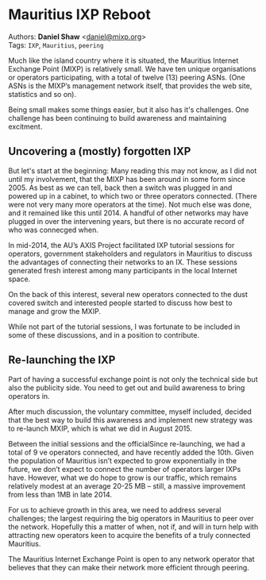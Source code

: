 

# Mauritius IXP Reboot

Authors: **Daniel Shaw** \<[<daniel@mixp.org>](mailto:daniel@mixp.org)\>  
Tags: `IXP`, `Mauritius`, `peering`

Much like the island country where it is situated, the Mauritius Internet Exchange Point (MIXP) is relatively small. We have ten unique organisations or operators participating, with a total of twelve (13)  peering ASNs. (One ASNs is the MIXP’s management network itself, that provides the web site, statistics and so on).

Being small makes some things easier, but it also has it's challenges. One  challenge has been continuing to build awareness and maintaining excitment.

## Uncovering a (mostly) forgotten IXP

But let's start at the beginning: Many reading this may not know, as I did not until my involvement, that the MIXP has been around in some form since 2005. As best as we can tell, back then a switch was plugged in and powered up in a cabinet, to which two or three operators connected. (There were not very many more operators at the time). Not much else was done, and it remained like this until 2014. A handful of other networks may have plugged in over the intervening years, but there is no accurate record of who was connecged when.

In mid-2014, the AU’s AXIS Project facilitated IXP tutorial sessions for operators, government stakeholders and regulators in Mauritius to discuss the advantages of connecting their networks to an IX. These sessions generated fresh interest among many participants in the local Internet space.

On the back of this interest, several new operators connected to the dust covered switch and interested people started to discuss how best to manage and grow the MXIP.

While not part of the tutorial sessions, I was fortunate to be included in some of these discussions, and in a position to contribute.

## Re-launching the IXP

Part of having a successful exchange point is not only the technical side but also the publicity side. You need to get out and build awareness to bring operators in. 

After much discussion, the voluntary committee, myself included, decided that the best way to build this awareness and implement new strategy was to re-launch MXIP, which is what we did in August 2015.

Between the initial sessions and the officialSince re-launching, we had a total of 9 ve operators connected, and have recently added the 10th. Given the population of Mauritius isn’t expected to grow exponentially in the future, we don’t expect to connect the number of operators larger IXPs have. However, what we do hope to grow is our traffic, which remains relatively modest at an average 20-25 MB – still, a massive improvement from less than 1MB in late 2014. 

For us to achieve growth in this area, we need to address several challenges; the largest requiring the big operators in Mauritius to peer over the network. Hopefully this a matter of when, not if, and will in turn help with attracting new operators keen to acquire the benefits of a truly connected Mauritius.

The Mauritius Internet Exchange Point is open to any network operator that believes that they can make their network more efficient through peering.
